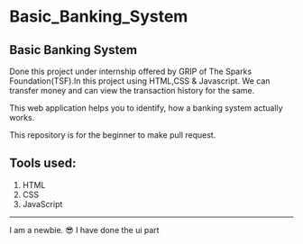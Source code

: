 # Basic_Banking_System

## Basic Banking System

Done this project under internship offered by GRIP of The Sparks Foundation(TSF).In this project using HTML,CSS &amp; Javascript. We can transfer money and can view the transaction history for the same.

This web application helps you to identify, how a banking system actually works.

This repository is for the beginner to make pull request.

## Tools used:

1. HTML
2. CSS
3. JavaScript

----------------------------------------------------------------
I am a newbie. 😎
I have done the ui part

